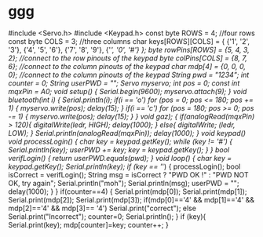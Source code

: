 # ggg
#include &lt;Servo.h> #include &lt;Keypad.h> const byte ROWS = 4; //four rows const byte COLS = 3; //three columns char keys[ROWS][COLS] = {   {'1', '2', '3'},   {'4', '5', '6'},   {'7', '8', '9'},   {'*', '0', '#'} }; byte rowPins[ROWS] = {5, 4, 3, 2}; //connect to the row pinouts of the keypad byte colPins[COLS] = {8, 7, 6}; //connect to the column pinouts of the keypad char mdp[4] = {0, 0, 0, 0}; //connect to the column pinouts of the keypad String pwd = "1234"; int counter = 0; String userPWD = ""; Servo myservo;    int pos = 0;      const int mqxPin = A0;    void setup() {    Serial.begin(9600);    myservo.attach(9);   }           void bluetooth(int i)  { Serial.println(i);     if(i == 'o')     for (pos = 0; pos &lt;= 180; pos += 1) {      myservo.write(pos);                  delay(15);    }            if(i == 'c')          for (pos = 180; pos >= 0; pos -= 1) {      myservo.write(pos);                  delay(15);     } }    void gaz);      {      if(analogRead(mqxPin) > 120){      digitalWrite(ledr, HIGH);          delay(1000);              }     else{       digitalWrite; (ledr, LOW);         }        Serial.println(analogRead(mqxPin));     delay(1000);        } void keypad() void processLogin() {   char key = keypad.getKey();   while (key != '#') {     Serial.println(key);     userPWD += key;     key = keypad.getKey();   } }  bool verifLogin() {   return userPWD.equals(pwd); } void loop() {   char key = keypad.getKey();       Serial.println(key);    if (key == '*') {     processLogin();     bool isCorrect = verifLogin();     String msg = isCorrect ? "PWD OK !" : "PWD NOT OK, try again";         Serial.println("moh");      Serial.println(msg);     userPWD = "";     delay(1000);   } } if(counter==4)   {   Serial.print(mdp[0]);   Serial.print(mdp[1]);   Serial.print(mdp[2]);   Serial.print(mdp[3]);   if(mdp[0]=='4' &amp;&amp; mdp[1]=='4' &amp;&amp; mdp[2]=='4' &amp;&amp; mdp[3]== '4')        Serial.print("correct");   else   Serial.print("Incorrect");   counter=0;   Serial.println();   }   if (key){   Serial.print(key);   mdp[counter]=key;   counter++;   }
